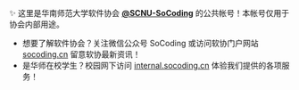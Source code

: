 ✨ 这里是华南师范大学软件协会 **[@SCNU-SoCoding](https://github.com/SCNU-SoCoding)** 的公共帐号！本帐号仅用于协会内部用途。

- 想要了解软件协会？关注微信公众号 SoCoding 或访问软协门户网站 [socoding.cn](https://socoding.cn/) 留意软协最新资讯！
- 是华师在校学生？校园网下访问 [internal.socoding.cn](https://internal.socoding.cn/) 体验我们提供的各项服务！
